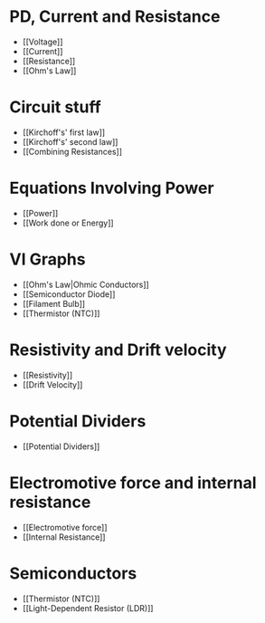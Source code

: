 # PD, Current and Resistance
- [[Voltage]]
- [[Current]]
- [[Resistance]]
- [[Ohm's Law]]
# Circuit stuff
- [[Kirchoff's' first law]]
- [[Kirchoff's' second law]]
- [[Combining Resistances]]
# Equations Involving Power
- [[Power]]
- [[Work done or Energy]]
# VI Graphs
- [[Ohm's Law|Ohmic Conductors]]
- [[Semiconductor Diode]]
- [[Filament Bulb]]
- [[Thermistor (NTC)]]
# Resistivity and Drift velocity
- [[Resistivity]]
- [[Drift Velocity]]
# Potential Dividers
- [[Potential Dividers]]
# Electromotive force and internal resistance
- [[Electromotive force]]
- [[Internal Resistance]]
# Semiconductors
- [[Thermistor (NTC)]]
- [[Light-Dependent Resistor (LDR)]]